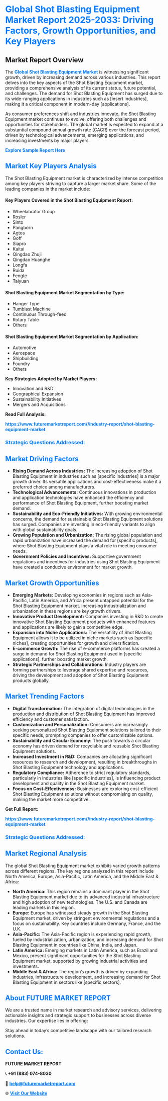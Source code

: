 <h1 style="color: #007BFF;">Global Shot Blasting Equipment Market Report 2025-2033: Driving Factors, Growth Opportunities, and Key Players</h1>

<section id="overview">
<h2>Market Report Overview</h2>
<p>The <a href="https://www.futuremarketreport.com//industry-report/shot-blasting-equipment-market" style="color: #007BFF; text-decoration: none;"><strong>Global Shot Blasting Equipment Market</strong></a> is witnessing significant growth, driven by increasing demand across various industries. This report delves into the key aspects of the Shot Blasting Equipment market, providing a comprehensive analysis of its current status, future potential, and challenges. The demand for Shot Blasting Equipment has surged due to its wide-ranging applications in industries such as [insert industries], making it a critical component in modern-day [applications].</p>
<p>As consumer preferences shift and industries innovate, the Shot Blasting Equipment market continues to evolve, offering both challenges and opportunities for stakeholders. The global market is expected to expand at a substantial compound annual growth rate (CAGR) over the forecast period, driven by technological advancements, emerging applications, and increasing investments by major players.</p>
</section>

<section id="overview">
<p><a href="https://www.futuremarketreport.com//request-sample/reportId=60180" style="color: #007BFF; text-decoration: none;"><strong>Explore Sample Report Here</strong></a></p>
</section>

<section id="key-players">
<h2 style="color: #007BFF;">Market Key Players Analysis</h2>
<p>The Shot Blasting Equipment market is characterized by intense competition among key players striving to capture a larger market share. Some of the leading companies in the market include:</p>
<h4>Key Players Covered in the Shot Blasting Equipment Report:</h4>
<ul><li>Wheelabrator Group</li><li>Rosler</li><li>Sinto</li><li>Pangborn</li><li>Agtos</li><li>Goff</li><li>Siapro</li><li>Kaitai</li><li>Qingdao Zhuji</li><li>Qingdao Huanghe</li><li>Longfa</li><li>Ruida</li><li>Fengte</li><li>Taiyuan</li></ul>
<h4>Shot Blasting Equipment Market Segmentation by Type:</h4>
<ul><li>Hanger Type</li><li>Tumblast Machine</li><li>Continuous Through-feed</li><li>Rotary Table</li><li>Others</li></ul>

<h4>Shot Blasting Equipment Market Segmentation by Application:</h4>
<ul><li>Automotive</li><li>Aerospace</li><li>Shipbuilding</li><li>Foundry</li><li>Others</li></ul>
<p><strong>Key Strategies Adopted by Market Players:</strong></p>
<ul>
<li>Innovation and R&D</li>
<li>Geographical Expansion</li>
<li>Sustainability Initiatives</li>
<li>Mergers and Acquisitions</li>
</ul>
</section>

<section>
<p><strong>Read Full Analysis: </strong></p><a href="https://www.futuremarketreport.com//industry-report/shot-blasting-equipment-market" style="color: #007BFF; text-decoration: none;"><strong>https://www.futuremarketreport.com//industry-report/shot-blasting-equipment-market</strong></a>
<h3 style="color: #007BFF;">Strategic Questions Addressed:</h3>
</section>

<section id="driving-factors">
<h2 style="color: #007BFF;">Market Driving Factors</h2>
<ul>
<li><strong>Rising Demand Across Industries:</strong> The increasing adoption of Shot Blasting Equipment in industries such as [specific industries] is a major growth driver. Its versatile applications and cost-effectiveness make it a preferred choice among manufacturers.</li>
<li><strong>Technological Advancements:</strong> Continuous innovations in production and application technologies have enhanced the efficiency and performance of Shot Blasting Equipment, further boosting market demand.</li>
<li><strong>Sustainability and Eco-Friendly Initiatives:</strong> With growing environmental concerns, the demand for sustainable Shot Blasting Equipment solutions has surged. Companies are investing in eco-friendly variants to align with global sustainability goals.</li>
<li><strong>Growing Population and Urbanization:</strong> The rising global population and rapid urbanization have increased the demand for [specific products], where Shot Blasting Equipment plays a vital role in meeting consumer needs.</li>
<li><strong>Government Policies and Incentives:</strong> Supportive government regulations and incentives for industries using Shot Blasting Equipment have created a conducive environment for market growth.</li>
</ul>
</section>

<section id="growth-opportunities">
<h2 style="color: #007BFF;">Market Growth Opportunities</h2>
<ul>
<li><strong>Emerging Markets:</strong> Developing economies in regions such as Asia-Pacific, Latin America, and Africa present untapped potential for the Shot Blasting Equipment market. Increasing industrialization and urbanization in these regions are key growth drivers.</li>
<li><strong>Innovative Product Development:</strong> Companies investing in R&D to create innovative Shot Blasting Equipment products with enhanced features and applications are likely to gain a competitive edge.</li>
<li><strong>Expansion into Niche Applications:</strong> The versatility of Shot Blasting Equipment allows it to be utilized in niche markets such as [specific niches], creating opportunities for growth and diversification.</li>
<li><strong>E-commerce Growth:</strong> The rise of e-commerce platforms has created a surge in demand for Shot Blasting Equipment used in [specific applications], further boosting market growth.</li>
<li><strong>Strategic Partnerships and Collaborations:</strong> Industry players are forming partnerships to leverage shared expertise and resources, driving the development and adoption of Shot Blasting Equipment products globally.</li>
</ul>
</section>

<section id="trending-factors">
<h2 style="color: #007BFF;">Market Trending Factors</h2>
<ul>
<li><strong>Digital Transformation:</strong> The integration of digital technologies in the production and distribution of Shot Blasting Equipment has improved efficiency and customer satisfaction.</li>
<li><strong>Customization and Personalization:</strong> Consumers are increasingly seeking personalized Shot Blasting Equipment solutions tailored to their specific needs, prompting companies to offer customizable options.</li>
<li><strong>Sustainability and Circular Economy:</strong> The push towards a circular economy has driven demand for recyclable and reusable Shot Blasting Equipment solutions.</li>
<li><strong>Increased Investment in R&D:</strong> Companies are allocating significant resources to research and development, resulting in breakthroughs in Shot Blasting Equipment technology and applications.</li>
<li><strong>Regulatory Compliance:</strong> Adherence to strict regulatory standards, particularly in industries like [specific industries], is influencing product development and quality in the Shot Blasting Equipment market.</li>
<li><strong>Focus on Cost-Effectiveness:</strong> Businesses are exploring cost-efficient Shot Blasting Equipment solutions without compromising on quality, making the market more competitive.</li>
</ul>
</section>

<section>
<p><strong>Get Full Report: </strong></p><a href="https://www.futuremarketreport.com//industry-report/shot-blasting-equipment-market" style="color: #007BFF; text-decoration: none;"><strong>https://www.futuremarketreport.com//industry-report/shot-blasting-equipment-market</strong></a>
<h3 style="color: #007BFF;">Strategic Questions Addressed:</h3>
</section>


<section id="regional-analysis">
<h2 style="color: #007BFF;">Market Regional Analysis</h2>
<p>The global Shot Blasting Equipment market exhibits varied growth patterns across different regions. The key regions analyzed in this report include North America, Europe, Asia-Pacific, Latin America, and the Middle East & Africa:</p>
<ul>
<li><strong>North America:</strong> This region remains a dominant player in the Shot Blasting Equipment market due to its advanced industrial infrastructure and high adoption of new technologies. The U.S. and Canada are leading markets in this region.</li>
<li><strong>Europe:</strong> Europe has witnessed steady growth in the Shot Blasting Equipment market, driven by stringent environmental regulations and a focus on sustainability. Key countries include Germany, France, and the U.K.</li>
<li><strong>Asia-Pacific:</strong> The Asia-Pacific region is experiencing rapid growth, fueled by industrialization, urbanization, and increasing demand for Shot Blasting Equipment in countries like China, India, and Japan.</li>
<li><strong>Latin America:</strong> Emerging markets in Latin America, such as Brazil and Mexico, present significant opportunities for the Shot Blasting Equipment market, supported by growing industrial activities and investments.</li>
<li><strong>Middle East & Africa:</strong> The region’s growth is driven by expanding industries, infrastructure development, and increasing demand for Shot Blasting Equipment in sectors like [specific sectors].</li>
</ul>
</section>

<footer>
<h2 style="color: #007BFF;">About FUTURE MARKET REPORT</h2>
<p>We are a trusted name in market research and advisory services, delivering actionable insights and strategic support to businesses across diverse industries. Our expertise lies in offering:</p>

<p>Stay ahead in today’s competitive landscape with our tailored research solutions.</p>

<h2 style="color: #007BFF;">Contact Us:</h2>
<p><strong>FUTURE MARKET REPORT</strong></p>
<p>📞 <strong>+91 (883) 074-8030</strong></p>
<p>📧 <strong><a href="mailto:help@futuremarketreport.com" style="color: #007BFF;">help@futuremarketreport.com</a></strong></p>
<p>🌐 <strong><a href="https://www.futuremarketreport.com/" style="color: #007BFF;">Visit Our Website</a></strong></p>
</footer>
